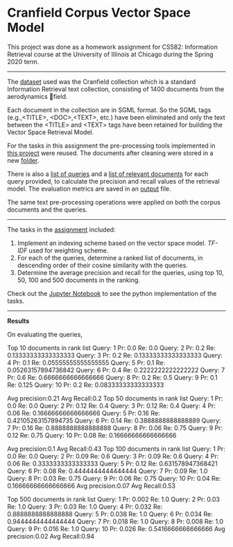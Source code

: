 # Cranfield Corpus Vector Space Model

This project was done as a homework assignment for CS582: Information Retrieval course at the University of Illinois at Chicago during the Spring 2020 term.

----

The [dataset](cranfieldDocs "Cranfield collection") used was the Cranfield collection which is a standard Information Retrieval text collection, consisting of 1400 documents from the aerodynamics field.

Each document in the collection are in SGML format. So the SGML tags (e.g.,\<TITLE>, \<DOC>,\<TEXT>, etc.) have been eliminated and only the text between the  \<TITLE> and \<TEXT> tags have been retained for building the Vector Space Retrieval Model.

For the tasks in this assignment the pre-processing tools implemented in [this project](https://github.com/samujjwaal/CiteSeer-Text-Processing "CiteSeer Collection Text Processing") were reused. The documents after cleaning were stored in a new [folder](preprocessed_cranfieldDocs).

There is also a [list of queries](queries.txt) and a [list of relevant documents](relevance.txt) for each query provided, to calculate the precision and recall values of the retrieval model. The evaluation metrics are saved in an [output](output.txt) file.

The same text pre-processing operations were applied on both the corpus documents and the queries.

---

The tasks in the [assignment](Tasks.pdf "Assignment description") included:

1. Implement an indexing scheme based on the vector space model. *TF-IDF* used for weighting scheme.
2. For each of the queries, determine a ranked list of documents, in descending order of their cosine similarity with the queries.
3. Determine the average precision and recall for the queries, using top 10, 50, 100 and 500 documents in the ranking.

Check out the [Jupyter Notebook](citeseer.ipynb "CiteSeer Collection Text Processing") to see the python implementation of the tasks.

----

**Results**

On evaluating the queries,

Top 10 documents in rank list
Query: 1	Pr: 0.0 	Re: 0.0
Query: 2	Pr: 0.2 	Re: 0.13333333333333333
Query: 3	Pr: 0.2 	Re: 0.13333333333333333
Query: 4	Pr: 0.1 	Re: 0.05555555555555555
Query: 5	Pr: 0.1 	Re: 0.05263157894736842
Query: 6	Pr: 0.4 	Re: 0.2222222222222222
Query: 7	Pr: 0.6 	Re: 0.6666666666666666
Query: 8	Pr: 0.2 	Re: 0.5
Query: 9	Pr: 0.1 	Re: 0.125
Query: 10	Pr: 0.2 	Re: 0.08333333333333333


Avg precision:0.21
Avg Recall:0.2
Top 50 documents in rank list
Query: 1	Pr: 0.0	Re: 0.0
Query: 2	Pr: 0.12	Re: 0.4
Query: 3	Pr: 0.12	Re: 0.4
Query: 4	Pr: 0.06	Re: 0.16666666666666666
Query: 5	Pr: 0.16	Re: 0.42105263157894735
Query: 6	Pr: 0.14	Re: 0.3888888888888889
Query: 7	Pr: 0.16	Re: 0.8888888888888888
Query: 8	Pr: 0.06	Re: 0.75
Query: 9	Pr: 0.12	Re: 0.75
Query: 10	Pr: 0.08	Re: 0.16666666666666666


Avg precision:0.1
Avg Recall:0.43
Top 100 documents in rank list
Query: 1	Pr: 0.0	Re: 0.0
Query: 2	Pr: 0.09	Re: 0.6
Query: 3	Pr: 0.09	Re: 0.6
Query: 4	Pr: 0.06	Re: 0.3333333333333333
Query: 5	Pr: 0.12	Re: 0.631578947368421
Query: 6	Pr: 0.08	Re: 0.4444444444444444
Query: 7	Pr: 0.09	Re: 1.0
Query: 8	Pr: 0.03	Re: 0.75
Query: 9	Pr: 0.06	Re: 0.75
Query: 10	Pr: 0.04	Re: 0.16666666666666666
Avg precision:0.07
Avg Recall:0.53

Top 500 documents in rank list
Query: 1	Pr: 0.002	Re: 1.0
Query: 2	Pr: 0.03	Re: 1.0
Query: 3	Pr: 0.03	Re: 1.0
Query: 4	Pr: 0.032	Re: 0.8888888888888888
Query: 5	Pr: 0.038	Re: 1.0
Query: 6	Pr: 0.034	Re: 0.9444444444444444
Query: 7	Pr: 0.018	Re: 1.0
Query: 8	Pr: 0.008	Re: 1.0
Query: 9	Pr: 0.016	Re: 1.0
Query: 10	Pr: 0.026	Re: 0.5416666666666666
Avg precision:0.02
Avg Recall:0.94